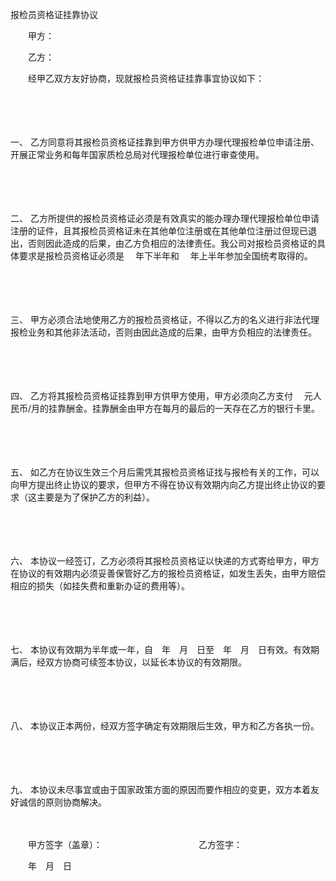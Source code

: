 



报检员资格证挂靠协议



 

　　甲方：

　　乙方：　　

　　经甲乙双方友好协商，现就报检员资格证挂靠事宜协议如下：

　　

　　

一、
乙方同意将其报检员资格证挂靠到甲方供甲方办理代理报检单位申请注册、开展正常业务和每年国家质检总局对代理报检单位进行审查使用。

　　

　　

二、
乙方所提供的报检员资格证必须是有效真实的能办理办理代理报检单位申请注册的证件，且其报检员资格证未在其他单位注册或在其他单位注册过但现已退出，否则因此造成的后果，由乙方负相应的法律责任。我公司对报检员资格证的具体要求是报检员资格证必须是　 年下半年和　 年上半年参加全国统考取得的。

　　

　　

三、
甲方必须合法地使用乙方的报检员资格证，不得以乙方的名义进行非法代理报检业务和其他非法活动，否则由因此造成的后果，由甲方负相应的法律责任。

　　

　　

四、
乙方将其报检员资格证挂靠到甲方供甲方使用，甲方必须向乙方支付　 元人民币/月的挂靠酬金。挂靠酬金由甲方在每月的最后的一天存在乙方的银行卡里。

　　

　　

五、
如乙方在协议生效三个月后需凭其报检员资格证找与报检有关的工作，可以向甲方提出终止协议的要求，但甲方不得在协议有效期内向乙方提出终止协议的要求（这主要是为了保护乙方的利益）。

　　

　　

六、
本协议一经签订，乙方必须将其报检员资格证以快递的方式寄给甲方，甲方在协议的有效期内必须妥善保管好乙方的报检员资格证，如发生丢失，由甲方赔偿相应的损失（如挂失费和重新办证的费用等）。

　　

　　

七、
本协议有效期为半年或一年，自　年　月　日至　年　月　日有效。有效期满后，经双方协商可续签本协议，以延长本协议的有效期限。

　　

　　

八、
本协议正本两份，经双方签字确定有效期限后生效，甲方和乙方各执一份。

　　

　　

九、
本协议未尽事宜或由于国家政策方面的原因而要作相应的变更，双方本着友好诚信的原则协商解决。　　

　　

　　甲方签字（盖章）：　　　　　　　　　　　乙方签字：　　

　　年　月　日